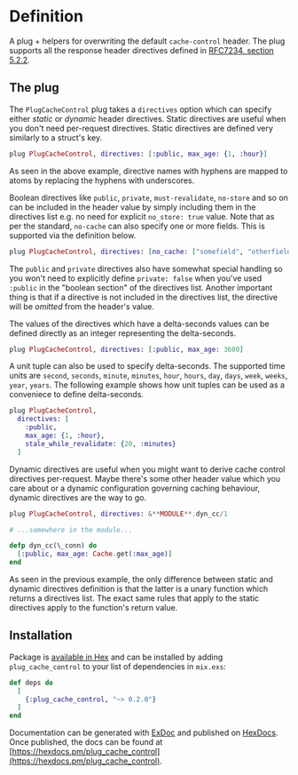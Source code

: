 # Definition

A plug + helpers for overwriting the default `cache-control` header. The plug
supports all the response header directives defined in [RFC7234, section
5.2.2](https://datatracker.ietf.org/doc/html/rfc7234#section-5.2.2).

## The plug

The `PlugCacheControl` plug takes a `directives` option which can specify either
_static_ or _dynamic_ header directives. Static directives are useful when you
don't need per-request directives. Static directives are defined very similarly
to a struct's key.

```elixir
plug PlugCacheControl, directives: [:public, max_age: {1, :hour}]
```

As seen in the above example, directive names with hyphens are mapped to atoms
by replacing the hyphens with underscores.

Boolean directives like `public`, `private`, `must-revalidate`, `no-store` and
so on can be included in the header value by simply including them in the
directives list e.g. no need for explicit `no_store: true` value. Note that as
per the standard, `no-cache` can also specify one or more fields. This is
supported via the definition below.

```elixir
plug PlugCacheControl, directives: [no_cache: ["somefield", "otherfield"]]
```

The `public` and `private` directives also have somewhat special handling so you
won't need to explicitly define `private: false` when you've used `:public` in
the "boolean section" of the directives list. Another important thing is that if
a directive is not included in the directives list, the directive will be
_omitted_ from the header's value.

The values of the directives which have a delta-seconds values can be defined
directly as an integer representing the delta-seconds.

```elixir
plug PlugCacheControl, directives: [:public, max_age: 3600]
```

A unit tuple can also be used to specify delta-seconds. The supported time units
are `second`, `seconds`, `minute`, `minutes`, `hour`, `hours`, `day`, `days`,
`week`, `weeks`, `year`, `years`. The following example shows how unit tuples
can be used as a conveniece to define delta-seconds.

```elixir
plug PlugCacheControl,
  directives: [
    :public,
    max_age: {1, :hour},
    stale_while_revalidate: {20, :minutes}
  ]
```

Dynamic directives are useful when you might want to derive cache control
directives per-request. Maybe there's some other header value which you care
about or a dynamic configuration governing caching behaviour, dynamic directives
are the way to go.

```elixir
plug PlugCacheControl, directives: &**MODULE**.dyn_cc/1

# ...somewhere in the module...

defp dyn_cc(\_conn) do
  [:public, max_age: Cache.get(:max_age)]
end
```

As seen in the previous example, the only difference between static and dynamic
directives definition is that the latter is a unary function which returns a
directives list. The exact same rules that apply to the static directives apply
to the function's return value.

## Installation

Package is [available in Hex](https://hex.pm/docs/plug_cache_control) and can be
installed by adding `plug_cache_control` to your list of dependencies in
`mix.exs`:

```elixir
def deps do
  [
    {:plug_cache_control, "~> 0.2.0"}
  ]
end
```

Documentation can be generated with
[ExDoc](https://github.com/elixir-lang/ex_doc) and published on
[HexDocs](https://hexdocs.pm). Once published, the docs can be found at
[https://hexdocs.pm/plug_cache_control](https://hexdocs.pm/plug_cache_control).
